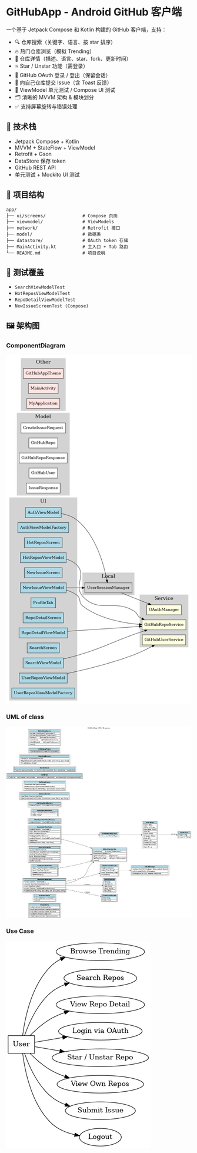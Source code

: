 # GitHubApp - Android GitHub 客户端

一个基于 Jetpack Compose 和 Kotlin 构建的 GitHub 客户端，支持：

- 🔍 仓库搜索（关键字、语言、按 star 排序）
- 🔥 热门仓库浏览（模拟 Trending）
- 📄 仓库详情（描述、语言、star、fork、更新时间）
- ⭐ Star / Unstar 功能（需登录）
- 🧑 GitHub OAuth 登录 / 登出（保留会话）
- 📝 向自己仓库提交 Issue（含 Toast 反馈）
- 🧪 ViewModel 单元测试 / Compose UI 测试
- 🗂️ 清晰的 MVVM 架构 & 模块划分
- ✅ 支持屏幕旋转与错误处理

## 🔧 技术栈

- Jetpack Compose + Kotlin
- MVVM + StateFlow + ViewModel
- Retrofit + Gson
- DataStore 保存 token
- GitHub REST API
- 单元测试 + Mockito UI 测试

## 📁 项目结构

```
app/
├── ui/screens/              # Compose 页面
├── viewmodel/               # ViewModels
├── network/                 # Retrofit 接口
├── model/                   # 数据类
├── datastore/               # OAuth token 存储
├── MainActivity.kt          # 主入口 + Tab 路由
└── README.md                # 项目说明
```

## 🧪 测试覆盖

- `SearchViewModelTest`
- `HotReposViewModelTest`
- `RepoDetailViewModelTest`
- `NewIssueScreenTest (Compose)`

## 🖼️ 架构图

### ComponentDiagram
![UML](docs/GitHubApp_ComponentDiagram.png)

### UML of class
![UML](docs/GitHubApp_UML_Latest.png)

### Use Case
![UML](docs/GitHubApp_UseCase.png)

